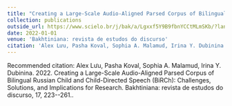 ```yaml
---
title: "Creating a Large-Scale Audio-Aligned Parsed Corpus of Bilingual Russian Child and Child-Directed Speech (BiRCh): Challenges, Solutions, and Implications for Research"
collection: publications
outside_url: https://www.scielo.br/j/bak/a/Lgxxf5Y9B9fbnYCCtMLmSKb/?lang=en)
date: 2022-01-01
venue: 'Bakhtiniana: revista de estudos do discurso'
citation: 'Alex Lưu, Pasha Koval, Sophia A. Malamud, Irina Y. Dubinina. 2022. Creating a Large-Scale Audio-Aligned Parsed Corpus of Bilingual Russian Child and Child-Directed Speech (BiRCh): Challenges, Solutions, and Implications for Research. Bakhtiniana: revista de estudos do discurso, 17, 223--261..'
---
```


Recommended citation: Alex Lưu, Pasha Koval, Sophia A. Malamud, Irina Y. Dubinina. 2022. Creating a Large-Scale Audio-Aligned Parsed Corpus of Bilingual Russian Child and Child-Directed Speech (BiRCh): Challenges, Solutions, and Implications for Research. Bakhtiniana: revista de estudos do discurso, 17, 223--261..